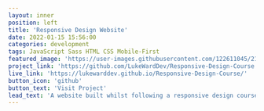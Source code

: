 ```yaml
---
layout: inner
position: left
title: 'Responsive Design Website'
date: 2022-01-15 15:56:00
categories: development
tags: JavaScript Sass HTML CSS Mobile-First
featured_image: 'https://user-images.githubusercontent.com/122611045/212340091-129a7e1e-6c9b-4e18-9bd7-e0ab4e8fecb5.png?raw=true'
project_link: 'https://github.com/LukeWardDev/Responsive-Design-Course'
live_link: 'https://lukewarddev.github.io/Responsive-Design-Course/'
button_icon: 'github'
button_text: 'Visit Project'
lead_text: 'A website built whilst following a responsive design course. I learnt a lot from the course such as using SASS, working with large images and using a mobile first development approach.'
---
```

